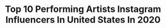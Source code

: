 ---
title: Top 10 Performing Artists Instagram Influencers In United States In 2020
description: >-
  Find top performing artists Instagram influencers in United States in 2020. Most popular hashtags: #persianmusic #rastinmusic #rastin #worldpremiere.
platform: Instagram
profiles:
  - username: "swat_mtoto_wa_eunice"
    fullname: >-
      MTOTO WA EUNICE
    location: "United States"
    followers: 88584
    engagement: 1144
    commentsToLikes: 0.020446
    id: ck5cd8o11iqak0i111z67x3ti
    verified: false
    hashtags: "#https, #mbogi"
  - username: "romanademeneges"
    fullname: >-
      Romana de Meneges 🎷
    location: "United States"
    followers: 8045
    engagement: 951
    commentsToLikes: 0.052354
    id: ck5q1e4uoak4c0i114049sbcw
    verified: false
    hashtags: "#worldwide, #black, #beach, #texas"
  - username: "chris.p.hernandez"
    fullname: >-
      Chris Hernandez
    location: "United States"
    followers: 4250
    engagement: 1711
    commentsToLikes: 0.114283
    id: ck5q982tz9u1n0i11kcu3njxn
    verified: false
    hashtags: "#onetimeforthe305, #superbowlhalftimeshow, #coronavirus, #intheheights"
  - username: "kyrrobinson"
    fullname: >-
      Kyle Robinson
    location: "United States"
    followers: 18553
    engagement: 372
    commentsToLikes: 0.025214
    id: ck6ugahk11v330j71zk3q50ok
    verified: false
    hashtags: "#thewrongman, #staypositive, #thewrongmanmcc, #sailorjerry"
  - username: "gloriajessicaid"
    fullname: >-
      Gloria Jessica
    location: "United States"
    followers: 90769
    engagement: 292
    commentsToLikes: 0.019286
    id: ck5hpdcj1r67m0i11o0iz7lwq
    verified: true
    hashtags: "#gloriayangbelingantrisetengahjamjauhjauhdixingfutangserpong, #galaxya51, #awesomelive, #jangankeluyurankalogaperluperluamat"
  - username: "amber_van_wijk"
    fullname: >-
      AMBER VAN WIJK
    location: "United States"
    followers: 7237
    engagement: 731
    commentsToLikes: 0.019745
    id: ck0uc60cyg5w30i19wqr7jrdq
    verified: false
    hashtags: "#mainamain, #rainyshoot, #trapeze, #handstandhandstand"
  - username: "suro_music"
    fullname: >-
      ⚜️S U R O⚜️
    location: "United States"
    followers: 26238
    engagement: 240
    commentsToLikes: 0.022239
    id: ck55p01xc9ip00i11o0wirsk2
    verified: false
    hashtags: "#goodenergy, #armenianwedding, #armenianartist, #persianmusicvideo"
  - username: "rastinmusic"
    fullname: >-
      RASTIN
    location: "United States"
    followers: 22147
    engagement: 387
    commentsToLikes: 0.071810
    id: ck5cjur4hvjla0i11p3do0qop
    verified: false
    hashtags: "#hayedeh, #worldpremiere, #buddhabarmusic, #happynewyear"
  - username: "minakorea"
    fullname: >-
      K-pop Singer 미나
    location: "United States"
    followers: 15965
    engagement: 205
    commentsToLikes: 0.075401
    id: ck6toa18bcxoi0j71new7r6fa
    verified: false
    hashtags: "#tictok, #losecontrol, #selfie, #selstargram"
  - username: "kikilayne"
    fullname: >-
      KiKi Layne
    location: "United States"
    followers: 54467
    engagement: 616
    commentsToLikes: 0.015127
    id: ck5hfhwjoxk0z0i11hyji15ld
    verified: true
    hashtags: "#princessofzamunda, #springsummer20, #trophy, #gucci"
---